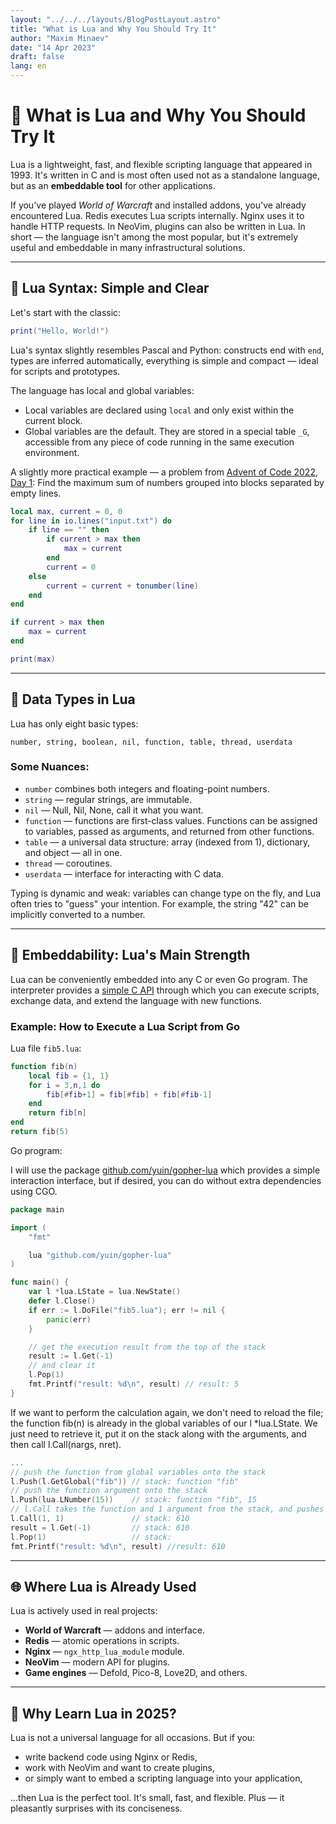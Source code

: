 ```yaml
---
layout: "../../../layouts/BlogPostLayout.astro"
title: "What is Lua and Why You Should Try It"
author: "Maxim Minaev"
date: "14 Apr 2023"
draft: false
lang: en
---
```


# 🐉 What is Lua and Why You Should Try It

Lua is a lightweight, fast, and flexible scripting language that appeared in 1993. It's written in C and is most often used not as a standalone language, but as an **embeddable tool** for other applications.

If you've played *World of Warcraft* and installed addons, you've already encountered Lua. Redis executes Lua scripts internally. Nginx uses it to handle HTTP requests. In NeoVim, plugins can also be written in Lua. In short — the language isn't among the most popular, but it's extremely useful and embeddable in many infrastructural solutions.

---

## 🚀 Lua Syntax: Simple and Clear

Let's start with the classic:

```lua
print("Hello, World!")
```

Lua's syntax slightly resembles Pascal and Python: constructs end with `end`, types are inferred automatically, everything is simple and compact — ideal for scripts and prototypes.

The language has local and global variables:

- Local variables are declared using `local` and only exist within the current block.
- Global variables are the default. They are stored in a special table `_G`, accessible from any piece of code running in the same execution environment.

A slightly more practical example — a problem from [Advent of Code 2022, Day 1](https://adventofcode.com/2022/day/1):
Find the maximum sum of numbers grouped into blocks separated by empty lines.
```lua
local max, current = 0, 0
for line in io.lines("input.txt") do
    if line == "" then
        if current > max then
            max = current
        end
        current = 0
    else
        current = current + tonumber(line)
    end
end

if current > max then
    max = current
end

print(max)
```

---

## 🧩 Data Types in Lua

Lua has only eight basic types:

```
number, string, boolean, nil, function, table, thread, userdata
```

### Some Nuances:

- `number` combines both integers and floating-point numbers.
- `string` — regular strings, are immutable.
- `nil` — Null, Nil, None, call it what you want.
- `function` — functions are first-class values. Functions can be assigned to variables, passed as arguments, and returned from other functions.
- `table` — a universal data structure: array (indexed from 1), dictionary, and object — all in one.
- `thread` — coroutines.
- `userdata` — interface for interacting with C data.

Typing is dynamic and weak: variables can change type on the fly, and Lua often tries to "guess" your intention. For example, the string "42" can be implicitly converted to a number.

---

## 🔌 Embeddability: Lua's Main Strength

Lua can be conveniently embedded into any C or even Go program. The interpreter provides a [simple C API](https://www.lua.org/pil/24.html) through which you can execute scripts, exchange data, and extend the language with new functions.

### Example: How to Execute a Lua Script from Go

Lua file `fib5.lua`:

```lua
function fib(n)
    local fib = {1, 1}
    for i = 3,n,1 do
        fib[#fib+1] = fib[#fib] + fib[#fib-1]
    end
    return fib[n]
end
return fib(5)
```

Go program:

I will use the package [github.com/yuin/gopher-lua](https://github.com/yuin/gopher-lua) which provides a simple interaction interface, but if desired, you can do without extra dependencies using CGO.

```go
package main

import (
	"fmt"

	lua "github.com/yuin/gopher-lua"
)

func main() {
	var l *lua.LState = lua.NewState()
	defer l.Close()
	if err := l.DoFile("fib5.lua"); err != nil {
		panic(err)
	}

	// get the execution result from the top of the stack
	result := l.Get(-1)
	// and clear it
	l.Pop(1)
	fmt.Printf("result: %d\n", result) // result: 5
}
```

If we want to perform the calculation again, we don't need to reload the file; the function fib(n) is already in the global variables of our l *lua.LState. We just need to retrieve it, put it on the stack along with the arguments, and then call l.Call(nargs, nret).

```go
...
// push the function from global variables onto the stack
l.Push(l.GetGlobal("fib")) // stack: function "fib"
// push the function argument onto the stack
l.Push(lua.LNumber(15))    // stack: function "fib", 15
// l.Call takes the function and 1 argument from the stack, and pushes 1 result back
l.Call(1, 1)               // stack: 610
result = l.Get(-1)         // stack: 610
l.Pop(1)                   // stack:
fmt.Printf("result: %d\n", result) //result: 610
```
---

## 🌐 Where Lua is Already Used

Lua is actively used in real projects:

- **World of Warcraft** — addons and interface.
- **Redis** — atomic operations in scripts.
- **Nginx** — `ngx_http_lua_module` module.
- **NeoVim** — modern API for plugins.
- **Game engines** — Defold, Pico-8, Love2D, and others.

---

## 🧪 Why Learn Lua in 2025?

Lua is not a universal language for all occasions. But if you:

- write backend code using Nginx or Redis,
- work with NeoVim and want to create plugins,
- or simply want to embed a scripting language into your application,

...then Lua is the perfect tool. It's small, fast, and flexible. Plus — it pleasantly surprises with its conciseness.

